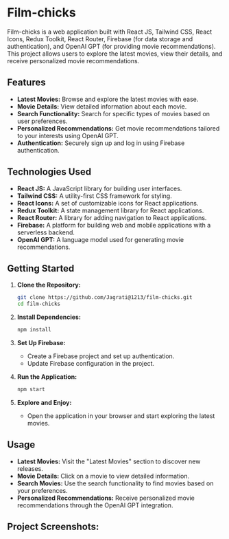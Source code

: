 # Film-chicks

Film-chicks is a web application built with React JS, Tailwind CSS, React Icons, Redux Toolkit, React Router, Firebase (for data storage and authentication), and OpenAI GPT (for providing movie recommendations). 
This project allows users to explore the latest movies, view their details, and receive personalized movie recommendations.

## Features

- **Latest Movies:** Browse and explore the latest movies with ease.
- **Movie Details:** View detailed information about each movie.
- **Search Functionality:** Search for specific types of movies based on user preferences.
- **Personalized Recommendations:** Get movie recommendations tailored to your interests using OpenAI GPT.
- **Authentication:** Securely sign up and log in using Firebase authentication.

## Technologies Used

- **React JS:** A JavaScript library for building user interfaces.
- **Tailwind CSS:** A utility-first CSS framework for styling.
- **React Icons:** A set of customizable icons for React applications.
- **Redux Toolkit:** A state management library for React applications.
- **React Router:** A library for adding navigation to React applications.
- **Firebase:** A platform for building web and mobile applications with a serverless backend.
- **OpenAI GPT:** A language model used for generating movie recommendations.

## Getting Started

1. **Clone the Repository:**
   ```bash
   git clone https://github.com/Jagrati@1213/film-chicks.git
   cd film-chicks
   ```

2. **Install Dependencies:**
   ```bash
   npm install
   ```

3. **Set Up Firebase:**
   - Create a Firebase project and set up authentication.
   - Update Firebase configuration in the project.

4. **Run the Application:**
   ```bash
   npm start
   ```

5. **Explore and Enjoy:**
   - Open the application in your browser and start exploring the latest movies.

## Usage

- **Latest Movies:** Visit the "Latest Movies" section to discover new releases.
- **Movie Details:** Click on a movie to view detailed information.
- **Search Movies:** Use the search functionality to find movies based on your preferences.
- **Personalized Recommendations:** Receive personalized movie recommendations through the OpenAI GPT integration.

## Project Screenshots:
